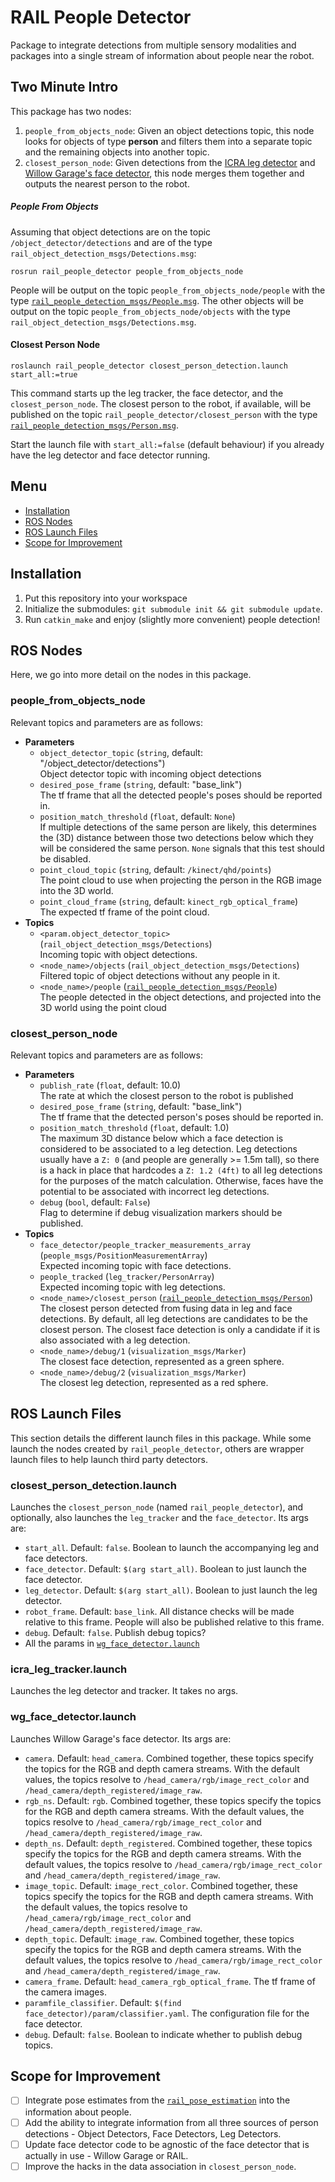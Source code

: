 # RAIL People Detector

Package to integrate detections from multiple sensory modalities and packages into a single stream of information about people near the robot.


## Two Minute Intro

This package has two nodes:

1. `people_from_objects_node`: Given an object detections topic, this node looks for objects of type **person** and filters them into a separate topic and the remaining objects into another topic.
1. `closest_person_node`: Given detections from the [ICRA leg detector](https://github.com/petschekr/leg_tracker/tree/fetch) and [Willow Garage's face detector](http://wiki.ros.org/face_detector), this node merges them together and outputs the nearest person to the robot.

##### People From Objects

Assuming that object detections are on the topic `/object_detector/detections` and are of the type `rail_object_detection_msgs/Detections.msg`:

```
rosrun rail_people_detector people_from_objects_node
```

People will be output on the topic `people_from_objects_node/people` with the type [`rail_people_detection_msgs/People.msg`](../rail_people_detection_msgs/msg/People.msg). The other objects will be output on the topic `people_from_objects_node/objects` with the type `rail_object_detection_msgs/Detections.msg`.

#### Closest Person Node

```
roslaunch rail_people_detector closest_person_detection.launch start_all:=true
```

This command starts up the leg tracker, the face detector, and the `closest_person_node`. The closest person to the robot, if available, will be published on the topic `rail_people_detector/closest_person` with the type [`rail_people_detection_msgs/Person.msg`](../rail_people_detection_msgs/msg/Person.msg).

Start the launch file with `start_all:=false` (default behaviour) if you already have the leg detector and face detector running.


## Menu
 * [Installation](#installation)
 * [ROS Nodes](#ros-nodes)
 * [ROS Launch Files](#ros-launch-files)
 * [Scope for Improvement](#scope-for-improvement)


## Installation

1. Put this repository into your workspace
1. Initialize the submodules: `git submodule init && git submodule update`.
1. Run `catkin_make` and enjoy (slightly more convenient) people detection!


## ROS Nodes

Here, we go into more detail on the nodes in this package.

### people_from_objects_node

Relevant topics and parameters are as follows:

* **Parameters**
  * `object_detector_topic` (`string`, default: "/object_detector/detections")
  <br/>Object detector topic with incoming object detections
  * `desired_pose_frame` (`string`, default: "base_link")
  <br/>The tf frame that all the detected people's poses should be reported in.
  * `position_match_threshold` (`float`, default: `None`)
  <br/>If multiple detections of the same person are likely, this determines the (3D) distance between those two detections below which they will be considered the same person. `None` signals that this test should be disabled.
  * `point_cloud_topic` (`string`, default: `/kinect/qhd/points`)
  <br/>The point cloud to use when projecting the person in the RGB image into the 3D world.
  * `point_cloud_frame` (`string`, default: `kinect_rgb_optical_frame`)
  <br/>The expected tf frame of the point cloud.
* **Topics**
  * `<param.object_detector_topic>` (`rail_object_detection_msgs/Detections`)
  <br/>Incoming topic with object detections.
  * `<node_name>/objects` (`rail_object_detection_msgs/Detections`)
  <br/>Filtered topic of object detections without any people in it.
  * `<node_name>/people` ([`rail_people_detection_msgs/People`](../rail_people_detection_msgs/msg/People.msg))
  <br/>The people detected in the object detections, and projected into the 3D world using the point cloud

### closest_person_node

Relevant topics and parameters are as follows:

* **Parameters**
  * `publish_rate` (`float`, default: 10.0)
  <br/>The rate at which the closest person to the robot is published
  * `desired_pose_frame` (`string`, default: "base_link")
  <br/>The tf frame that the detected person's poses should be reported in.
  * `position_match_threshold` (`float`, default: 1.0)
  <br/>The maximum 3D distance below which a face detection is considered to be associated to a leg detection. Leg detections usually have a `Z: 0` (and people are generally >= 1.5m tall), so there is a hack in place that hardcodes a `Z: 1.2 (4ft)` to all leg detections for the purposes of the match calculation. Otherwise, faces have the potential to be associated with incorrect leg detections.
  * `debug` (`bool`, default: `False`)
  <br/>Flag to determine if debug visualization markers should be published.
* **Topics**
  * `face_detector/people_tracker_measurements_array` (`people_msgs/PositionMeasurementArray`)
  <br/>Expected incoming topic with face detections.
  * `people_tracked` (`leg_tracker/PersonArray`)
  <br/>Expected incoming topic with leg detections.
  * `<node_name>/closest_person` ([`rail_people_detection_msgs/Person`](../rail_people_detection_msgs/msg/Person.msg))
  <br/>The closest person detected from fusing data in leg and face detections. By default, all leg detections are candidates to be the closest person. The closest face detection is only a candidate if it is also associated with a leg detection.
  * `<node_name>/debug/1` (`visualization_msgs/Marker`)
  <br/>The closest face detection, represented as a green sphere.
  * `<node_name>/debug/2` (`visualization_msgs/Marker`)
  <br/>The closest leg detection, represented as a red sphere.


## ROS Launch Files

This section details the different launch files in this package. While some launch the nodes created by `rail_people_detector`, others are wrapper launch files to help launch third party detectors.

### closest_person_detection.launch

Launches the `closest_person_node` (named `rail_people_detector`), and optionally, also launches the `leg_tracker` and the `face_detector`. Its args are:

* `start_all`. Default: `false`. Boolean to launch the accompanying leg and face detectors.
* `face_detector`. Default: `$(arg start_all)`. Boolean to just launch the face detector.
* `leg_detector`. Default: `$(arg start_all)`. Boolean to just launch the leg detector.
* `robot_frame`. Default: `base_link`. All distance checks will be made relative to this frame. People will also be published relative to this frame.
* `debug`. Default: `false`. Publish debug topics?
* All the params in [`wg_face_detector.launch`](#wg_face_detectorlaunch)

### icra_leg_tracker.launch

Launches the leg detector and tracker. It takes no args.

### wg_face_detector.launch

Launches Willow Garage's face detector. Its args are:

* `camera`. Default: `head_camera`. Combined together, these topics specify the topics for the RGB and depth camera streams. With the default values, the topics resolve to `/head_camera/rgb/image_rect_color` and `/head_camera/depth_registered/image_raw`.
* `rgb_ns`. Default: `rgb`. Combined together, these topics specify the topics for the RGB and depth camera streams. With the default values, the topics resolve to `/head_camera/rgb/image_rect_color` and `/head_camera/depth_registered/image_raw`.
* `depth_ns`. Default: `depth_registered`. Combined together, these topics specify the topics for the RGB and depth camera streams. With the default values, the topics resolve to `/head_camera/rgb/image_rect_color` and `/head_camera/depth_registered/image_raw`.
* `image_topic`. Default: `image_rect_color`. Combined together, these topics specify the topics for the RGB and depth camera streams. With the default values, the topics resolve to `/head_camera/rgb/image_rect_color` and `/head_camera/depth_registered/image_raw`.
* `depth_topic`. Default: `image_raw`. Combined together, these topics specify the topics for the RGB and depth camera streams. With the default values, the topics resolve to `/head_camera/rgb/image_rect_color` and `/head_camera/depth_registered/image_raw`.
* `camera_frame`. Default: `head_camera_rgb_optical_frame`. The tf frame of the camera images.
* `paramfile_classifier`. Default: `$(find face_detector)/param/classifier.yaml`. The configuration file for the face detector.
* `debug`. Default: `false`. Boolean to indicate whether to publish debug topics.


## Scope for Improvement

- [ ] Integrate pose estimates from the [`rail_pose_estimation`](https://github.com/GT-RAIL/rail_pose_estimation/) into the information about people.
- [ ] Add the ability to integrate information from all three sources of person detections - Object Detectors, Face Detectors, Leg Detectors.
- [ ] Update face detector code to be agnostic of the face detector that is actually in use - Willow Garage or RAIL.
- [ ] Improve the hacks in the data association in `closest_person_node`.
